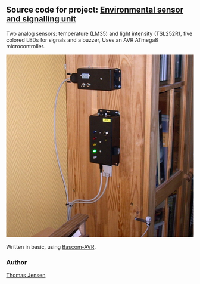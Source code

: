 ## Source code for project: [Environmental sensor and signalling unit](https://link.stdout.no/i)

Two analog sensors: temperature (LM35) and light intensity (TSL252R), five colored LEDs for signals and a buzzer, Uses an AVR ATmega8 microcontroller.

![Environmental sensor and signalling unit](image.jpg)

Written in basic, using [Bascom-AVR](http://www.mcselec.com/).

### Author
[Thomas Jensen](https://thomas.stdout.no)

